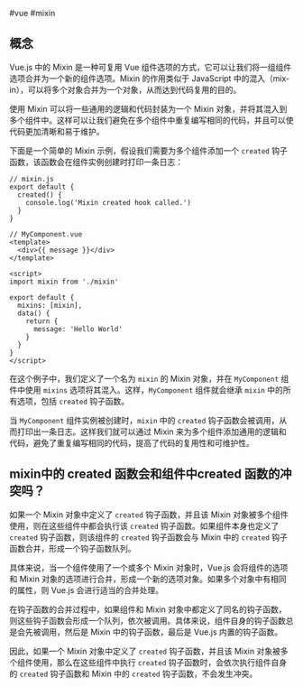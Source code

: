 #vue #mixin

## 概念

Vue.js 中的 Mixin 是一种可复用 Vue 组件选项的方式，它可以让我们将一组组件选项合并为一个新的组件选项。Mixin 的作用类似于 JavaScript 中的混入（mix-in），可以将多个对象合并为一个对象，从而达到代码复用的目的。

使用 Mixin 可以将一些通用的逻辑和代码封装为一个 Mixin 对象，并将其混入到多个组件中。这样可以让我们避免在多个组件中重复编写相同的代码，并且可以使代码更加清晰和易于维护。

下面是一个简单的 Mixin 示例，假设我们需要为多个组件添加一个 `created` 钩子函数，该函数会在组件实例创建时打印一条日志：

```vue
// mixin.js
export default {
  created() {
    console.log('Mixin created hook called.')
  }
}

// MyComponent.vue
<template>
  <div>{{ message }}</div>
</template>

<script>
import mixin from './mixin'

export default {
  mixins: [mixin],
  data() {
    return {
      message: 'Hello World'
    }
  }
}
</script>

```

在这个例子中，我们定义了一个名为 `mixin` 的 Mixin 对象，并在 `MyComponent` 组件中使用 `mixins` 选项将其混入。这样，`MyComponent` 组件就会继承 `mixin` 中的所有选项，包括 `created` 钩子函数。

当 `MyComponent` 组件实例被创建时，`mixin` 中的 `created` 钩子函数会被调用，从而打印出一条日志。这样我们就可以通过 Mixin 来为多个组件添加通用的逻辑和代码，避免了重复编写相同的代码，提高了代码的复用性和可维护性。

## mixin中的 created 函数会和组件中created 函数的冲突吗？

如果一个 Mixin 对象中定义了 `created` 钩子函数，并且该 Mixin 对象被多个组件使用，则在这些组件中都会执行该 `created` 钩子函数。如果组件本身也定义了 `created` 钩子函数，则该组件的 `created` 钩子函数会与 Mixin 中的 `created` 钩子函数合并，形成一个钩子函数队列。

具体来说，当一个组件使用了一个或多个 Mixin 对象时，Vue.js 会将组件的选项和 Mixin 对象的选项进行合并，形成一个新的选项对象。如果多个对象中有相同的属性，则 Vue.js 会进行适当的合并处理。

在钩子函数的合并过程中，如果组件和 Mixin 对象中都定义了同名的钩子函数，则这些钩子函数会形成一个队列，依次被调用。具体来说，组件自身的钩子函数总是会先被调用，然后是 Mixin 中的钩子函数，最后是 Vue.js 内置的钩子函数。

因此，如果一个 Mixin 对象中定义了 `created` 钩子函数，并且该 Mixin 对象被多个组件使用，那么在这些组件中执行 `created` 钩子函数时，会依次执行组件自身的 `created` 钩子函数和 Mixin 中的 `created` 钩子函数，不会发生冲突。